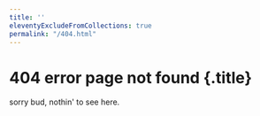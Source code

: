 ```yaml
---
title: ''
eleventyExcludeFromCollections: true
permalink: "/404.html"
---
```


# 404 error **page not found** {.title}

sorry bud, nothin' to see here.